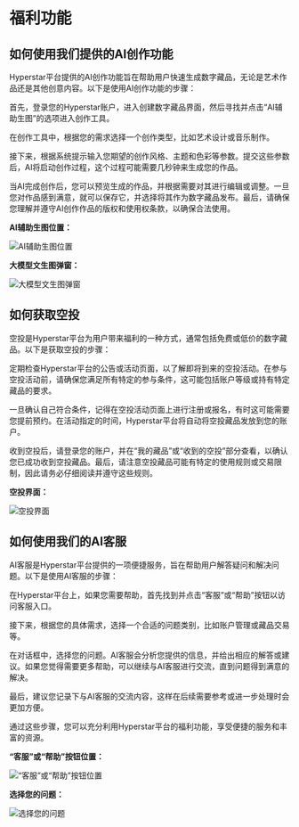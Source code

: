 # 福利功能

## 如何使用我们提供的AI创作功能
Hyperstar平台提供的AI创作功能旨在帮助用户快速生成数字藏品，无论是艺术作品还是其他创意内容。以下是使用AI创作功能的步骤：

首先，登录您的Hyperstar账户，进入创建数字藏品界面，然后寻找并点击“AI辅助生图”的选项进入创作工具。

在创作工具中，根据您的需求选择一个创作类型，比如艺术设计或音乐制作。

接下来，根据系统提示输入您期望的创作风格、主题和色彩等参数。提交这些参数后，AI将启动创作过程，这个过程可能需要几秒钟来生成您的作品。

当AI完成创作后，您可以预览生成的作品，并根据需要对其进行编辑或调整。一旦您对作品感到满意，就可以保存它，并选择将其作为数字藏品发布。最后，请确保您理解并遵守AI创作作品的版权和使用权条款，以确保合法使用。

**AI辅助生图位置：**

![AI辅助生图位置](https://m04ovi7hviw.feishu.cn/space/api/box/stream/download/asynccode/?code=MWZkMmM1ZGE0YTFkZTE4MjhhOWUyYjAyYTBlMWNjM2NfQlNGbmhVWTFiSlFNNVFaeHZiZWZFUFE0ZWFmbk55V2tfVG9rZW46UHNDcWJqaHYyb2NacHF4Z1c2MGN2cVdabmllXzE3MTYxMjAzOTI6MTcxNjEyMzk5Ml9WNA)



**大模型文生图弹窗：**

![大模型文生图弹窗](https://m04ovi7hviw.feishu.cn/space/api/box/stream/download/asynccode/?code=ODE1YWI0Yzk1MWEwNzFlYmFhODQzMmY4ZWIyOTdhNDlfV3pGTEIwSWV6RURQQjdKaHFQQ3picHFNcFhpOEdXejZfVG9rZW46TkVpQ2JnV29ob2ZGcXh4MFNlZWM0OEVQblRmXzE3MTYxMjA0Mzk6MTcxNjEyNDAzOV9WNA)



## 如何获取空投
空投是Hyperstar平台为用户带来福利的一种方式，通常包括免费或低价的数字藏品。以下是获取空投的步骤：

定期检查Hyperstar平台的公告或活动页面，以了解即将到来的空投活动。在参与空投活动前，请确保您满足所有特定的参与条件，这可能包括账户等级或持有特定藏品的要求。

一旦确认自己符合条件，记得在空投活动页面上进行注册或报名，有时这可能需要您提前预约。在活动指定的时间，Hyperstar平台将自动将空投藏品发放到您的账户。

收到空投后，请登录您的账户，并在“我的藏品”或“收到的空投”部分查看，以确认您已成功收到空投藏品。最后，请注意空投藏品可能有特定的使用规则或交易限制，因此请务必仔细阅读并遵守这些规则。

**空投界面：**

![空投界面](https://m04ovi7hviw.feishu.cn/space/api/box/stream/download/asynccode/?code=NDFjOGQ4NDRhZTQ1ZDU4NDdhZTM5ZmIzNzI1YjA2YjBfdXJEa3BBa0FJMWtPNm13QjlRN1Q4NGI3Rm5Ec3htdGdfVG9rZW46VVJWVmJWd2lLb0dRSjJ4ZkdBZGNHWHptbk5nXzE3MTYxMjAyMDI6MTcxNjEyMzgwMl9WNA)

## 如何使用我们的AI客服
AI客服是Hyperstar平台提供的一项便捷服务，旨在帮助用户解答疑问和解决问题。以下是使用AI客服的步骤：

在Hyperstar平台上，如果您需要帮助，首先找到并点击“客服”或“帮助”按钮以访问客服入口。

接下来，根据您的具体需求，选择一个合适的问题类别，比如账户管理或藏品交易等。

在对话框中，选择您的问题。AI客服会分析您提供的信息，并给出相应的解答或建议。如果您觉得需要更多帮助，可以继续与AI客服进行交流，直到问题得到满意的解决。

最后，建议您记录下与AI客服的交流内容，这样在后续需要参考或进一步处理时会更加方便。

通过这些步骤，您可以充分利用Hyperstar平台的福利功能，享受便捷的服务和丰富的资源。

**“客服”或“帮助”按钮位置：**

![“客服”或“帮助”按钮位置](https://hyper-star-1256277779.cos.ap-nanjing.myqcloud.com/avatar/d1703fdaf97fe176e019546efb82ca42.png)

**选择您的问题：**

![选择您的问题](https://hyper-star-1256277779.cos.ap-nanjing.myqcloud.com/avatar/fda4fd7794cb31d679b2a2cd32aefc32.png)
